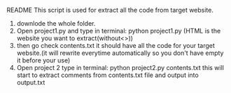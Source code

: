 README
This script is used for extract all the code from target website.

1. downlode the whole folder.
2. Open project1.py and type in terminal: python project1.py <html>
(HTML is the website you want to extract(without<>))
3. then go check contents.txt it should have all the code for your target website.(it will rewrite everytime automatically so you don't have empty it before your use)
4. Open project 2 type in terminal: python project2.py contents.txt
this will start to extract comments from contents.txt file and output into output.txt
